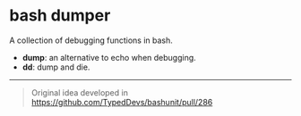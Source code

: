 # bash dumper

A collection of debugging functions in bash.

- **dump**: an alternative to echo when debugging.
- **dd**: dump and die.


---

> Original idea developed in https://github.com/TypedDevs/bashunit/pull/286
